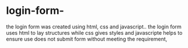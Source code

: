 # login-form-
the login form was created using html, css and javascript..
the login form uses html to lay structures while css gives styles and javascripte helps to ensure use does not submit form without meeting the requirement,

